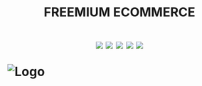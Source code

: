 <h1 align='center'>
     FREEMIUM ECOMMERCE 
<h1/>

<!-- ## BY

- [@ReyOmar](https://github.com/ReyOmar)

- [@JAFO1108](https://github.com/JAFO1108)

- Paula Martinez 

<h1 align='center'>
  🚀 AKAIRO S.A.S
  <img src="https://img.shields.io/badge/AKAIRO-red" />
  <img src="https://img.shields.io/badge/Hostinger-673DE6?style=for-the-badge&logo=hostinger&logoColor=white" />
  <img src="https://img.shields.io/badge/Amazon_AWS-FF9900?style=for-the-badge&logo=amazonaws&logoColor=white" />
  <img src="https://img.shields.io/badge/Vitest-%236E9F18?style=for-the-badge&logo=Vitest&logoColor=%23fcd703" />
</h1> -->


<p align='center'>
  <img src="https://img.shields.io/badge/sanity-F03E2F?style=for-the-badge&logo=sanity&logoColor=white" />
  <img src="https://img.shields.io/badge/shadcn%2Fui-000000?style=for-the-badge&logo=shadcnui&logoColor=white" />
  <img src="https://img.shields.io/badge/Tailwind_CSS-38B2AC?style=for-the-badge&logo=tailwind-css&logoColor=white" />
  <img src="https://img.shields.io/badge/TypeScript-007ACC?style=for-the-badge&logo=typescript&logoColor=white" />
  <img src="https://img.shields.io/badge/Stripe-626CD9?style=for-the-badge&logo=Stripe&logoColor=white" />
</p>



![Logo](https://i.postimg.cc/jW2GK5KW/Akairo-Logo.png)
